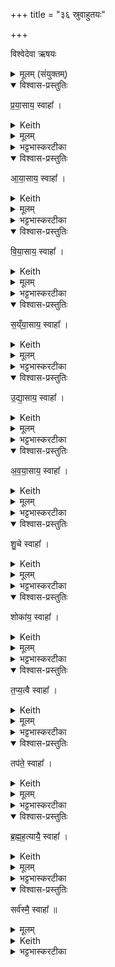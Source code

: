 +++
title = "३६ स्रुवाहुतयः"

+++

विश्वेदेवा ऋषयः


<details><summary>मूलम् (संयुक्तम्)</summary>

प्र॒या॒साय॒ स्वाहा॑ऽऽया॒साय॒ स्वाहा॑ विया॒साय॒ स्वाहा॑ सय्ँया॒साय॒ स्वाहो᳚द्या॒साय॒ स्वाहा॑ऽवया॒साय॒ स्वाहा॑ शु॒चे स्वाहा॒ शोका॑य॒ स्वाहा॑ तप्य॒त्वै स्वाहा॒ तप॑ते॒ स्वाहा᳚ ब्रह्मह॒त्यायै॒ स्वाहा॒ सर्व॑स्मै॒ स्वाहा᳚ ॥ [36]
</details>

<details open><summary>विश्वास-प्रस्तुतिः</summary>

प्र॒या॒साय॒ स्वाहा᳚ ।
</details>

<details><summary>Keith</summary>

To energy hail! 
</details>


<details><summary>मूलम्</summary>

प्र॒या॒साय॒ स्वाहा᳚ ।
</details>

<details><summary>भट्टभास्करटीका</summary>

प्रयासः प्रकृष्टो यासः क्रिया यागादिः ।
</details>


<details open><summary>विश्वास-प्रस्तुतिः</summary>

आ॒या॒साय॒ स्वाहा᳚ ।
</details>

<details><summary>Keith</summary>

To effort hail!
</details>

<details><summary>मूलम्</summary>

आ॒या॒साय॒ स्वाहा᳚ ।
</details>

<details><summary>भट्टभास्करटीका</summary>

आयासः शास्त्रपूर्वः प्रयासः अर्थार्जनादिः । मर्यादायामाकारः ।
</details>


<details open><summary>विश्वास-प्रस्तुतिः</summary>

वि॒या॒साय॒ स्वाहा᳚ ।
</details>
<details><summary>Keith</summary>

To distraction hail!
</details>

<details><summary>मूलम्</summary>

वि॒या॒साय॒ स्वाहा᳚ ।
</details>

<details><summary>भट्टभास्करटीका</summary>

वियासः विविधो व्यापारः हसितकण्डूयितादिः ।
</details>


<details open><summary>विश्वास-प्रस्तुतिः</summary>

स॒य्ँया॒साय॒ स्वाहा᳚ ।
</details>
<details><summary>Keith</summary>

To attempt hail!
</details>

<details><summary>मूलम्</summary>

स॒य्ँया॒साय॒ स्वाहा᳚ ।
</details>

<details><summary>भट्टभास्करटीका</summary>

संयासः समीचीनप्रयत्नः परोपकारादिः ।
</details>


<details open><summary>विश्वास-प्रस्तुतिः</summary>

उ॒द्या॒साय॒ स्वाहा᳚ ।
</details>
<details><summary>Keith</summary>

To endeavour hail!
</details>

<details><summary>मूलम्</summary>

उ॒द्या॒साय॒ स्वाहा᳚ ।
</details>

<details><summary>भट्टभास्करटीका</summary>

उद्यासः उद्भूतो व्यापारः महाभूतविकारादिः ।
</details>


<details open><summary>विश्वास-प्रस्तुतिः</summary>

अ॒व॒या॒साय॒ स्वाहा᳚ ।
</details>
<details><summary>Keith</summary>

To striving hail!
</details>

<details><summary>मूलम्</summary>

अ॒व॒या॒साय॒ स्वाहा᳚ ।
</details>

<details><summary>भट्टभास्करटीका</summary>

अवयासः निकृष्टो व्यापारः दुष्कर्म ।
</details>



<details open><summary>विश्वास-प्रस्तुतिः</summary>

शु॒चे स्वाहा᳚ ।
</details>
<details><summary>Keith</summary>

To heat hail!
</details>

<details><summary>मूलम्</summary>

शु॒चे स्वाहा᳚ ।
</details>

<details><summary>भट्टभास्करटीका</summary>

शुक् शोचयितृस्वभावं दुःखात्मकं कर्म ।
</details>


<details open><summary>विश्वास-प्रस्तुतिः</summary>

शोका॑य॒ स्वाहा᳚ ।
</details>
<details><summary>Keith</summary>

To burning hail!
</details>

<details><summary>मूलम्</summary>

शोका॑य॒ स्वाहा᳚ ।
</details>

<details><summary>भट्टभास्करटीका</summary>

शोकः तत्फलमात्मधर्मः ।
</details>


<details open><summary>विश्वास-प्रस्तुतिः</summary>

त॒प्य॒त्वै स्वाहा᳚ ।
</details>
<details><summary>Keith</summary>

To heating hail!
</details>

<details><summary>मूलम्</summary>

त॒प्य॒त्वै स्वाहा᳚ ।
</details>

<details><summary>भट्टभास्करटीका</summary>

तप्यतुः तापहेतुः अनिष्टाचरणम् । तपतेरौणादिकोतुच्प्रत्ययः, यकारोपजनश्छान्दसः, 'उदात्तयणः ' इति विभक्तेरुदात्तत्वम् ।
</details>


<details open><summary>विश्वास-प्रस्तुतिः</summary>

तप॑ते॒ स्वाहा᳚ ।
</details>
<details><summary>Keith</summary>

To the hot hail!
</details>

<details><summary>मूलम्</summary>

तप॑ते॒ स्वाहा᳚ ।
</details>

<details><summary>भट्टभास्करटीका</summary>

तपः कृच्छ्रादि देहशोषकम् ।
</details>


<details open><summary>विश्वास-प्रस्तुतिः</summary>

ब्र॒ह्म॒ह॒त्यायै॒ स्वाहा᳚ ।
</details>
<details><summary>Keith</summary>

To the slaying of a Brahmin hail!
</details>

<details><summary>मूलम्</summary>

ब्र॒ह्म॒ह॒त्यायै॒ स्वाहा᳚ ।
</details>

<details><summary>भट्टभास्करटीका</summary>

ब्रह्महत्या ग्रहणं महापातकानामुपलक्षणम् ।
</details>


<details open><summary>विश्वास-प्रस्तुतिः</summary>

सर्व॑स्मै॒ स्वाहा᳚ ॥
</details>

<details><summary>मूलम्</summary>

सर्व॑स्मै॒ स्वाहा᳚ ॥
</details>
<details><summary>Keith</summary>

To all hail!
</details>

<details><summary>भट्टभास्करटीका</summary>

सर्वग्रहणं अनुक्तपरिस्पन्दपरिग्रहार्थम् ॥
</details>
